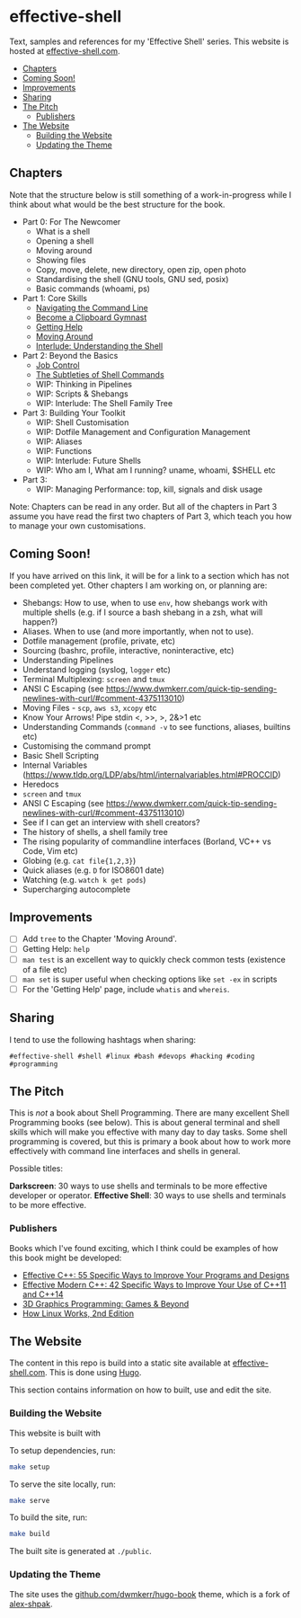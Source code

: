 # effective-shell 

Text, samples and references for my 'Effective Shell' series. This website is hosted at [effective-shell.com](https://effective-shell.com).

<!-- vim-markdown-toc GFM -->

* [Chapters](#chapters)
* [Coming Soon!](#coming-soon)
* [Improvements](#improvements)
* [Sharing](#sharing)
* [The Pitch](#the-pitch)
    * [Publishers](#publishers)
* [The Website](#the-website)
    * [Building the Website](#building-the-website)
    * [Updating the Theme](#updating-the-theme)

<!-- vim-markdown-toc -->

## Chapters

Note that the structure below is still something of a work-in-progress while I think about what would be the best structure for the book.

- Part 0: For The Newcomer
    - What is a shell
    - Opening a shell
    - Moving around
    - Showing files
    - Copy, move, delete, new directory, open zip, open photo
    - Standardising the shell (GNU tools, GNU sed, posix)
    - Basic commands (whoami, ps)
- Part 1: Core Skills
    - [Navigating the Command Line](http://www.dwmkerr.com/effective-shell-part-1-navigating-the-command-line/)
    - [Become a Clipboard Gymnast](http://www.dwmkerr.com/effective-shell-part-2-become-a-clipboard-gymnast/)
    - [Getting Help](http://www.dwmkerr.com/effective-shell-part-3-getting-hepl)
    - [Moving Around](https://dwmkerr.com/effective-shell-4-moving-around/)
    - [Interlude: Understanding the Shell](https://dwmkerr.com/effective-shell-part-5-understanding-the-shell/)
- Part 2: Beyond the Basics
    - [Job Control](https://dwmkerr.com/effective-shell-6-job-control/)
    - [The Subtleties of Shell Commands](https://dwmkerr.com/effective-shell-7-shell-commands/)
    - WIP: Thinking in Pipelines
    - WIP: Scripts & Shebangs
    - WIP: Interlude: The Shell Family Tree
- Part 3: Building Your Toolkit
    - WIP: Shell Customisation
    - WIP: Dotfile Management and Configuration Management
    - WIP: Aliases
    - WIP: Functions
    - WIP: Interlude: Future Shells
    - WIP: Who am I, What am I running? uname, whoami, $SHELL etc
- Part 3: 
    - WIP: Managing Performance: top, kill, signals and disk usage

Note: Chapters can be read in any order. But all of the chapters in Part 3 assume you have read the first two chapters of Part 3, which teach you how to manage your own customisations.

## Coming Soon!

If you have arrived on this link, it will be for a link to a section which has not been completed yet. Other chapters I am working on, or planning are:

- Shebangs: How to use, when to use `env`, how shebangs work with multiple shells (e.g. if I source a bash shebang in a zsh, what will happen?)
- Aliases. When to use (and more importantly, when not to use).
- Dotfile management (profile, private, etc)
- Sourcing (bashrc, profile, interactive, noninteractive, etc)
- Understanding Pipelines
- Understand logging (syslog, `logger` etc)
- Terminal Multiplexing: `screen` and `tmux`
- ANSI C Escaping (see https://www.dwmkerr.com/quick-tip-sending-newlines-with-curl/#comment-4375113010)
- Moving Files - `scp`, `aws s3`, `xcopy` etc
- Know Your Arrows! Pipe stdin <, >>, >, 2&>1 etc
- Understanding Commands (`command -v` to see functions, aliases, builtins etc)
- Customising the command prompt
- Basic Shell Scripting
- Internal Variables (https://www.tldp.org/LDP/abs/html/internalvariables.html#PROCCID)
- Heredocs
- `screen` and `tmux`
- ANSI C Escaping (see https://www.dwmkerr.com/quick-tip-sending-newlines-with-curl/#comment-4375113010)
- See if I can get an interview with shell creators?
- The history of shells, a shell family tree
- The rising popularity of commandline interfaces (Borland, VC++ vs Code, Vim etc)
- Globing (e.g. `cat file{1,2,3}`)
- Quick aliases (e.g. `D` for ISO8601 date)
- Watching (e.g. `watch k get pods`)
- Supercharging autocomplete

## Improvements

- [ ] Add `tree` to the Chapter 'Moving Around'.
- [ ] Getting Help: `help`
- [ ] `man test` is an excellent way to quickly check common tests (existence of a file etc)
- [ ] `man set` is super useful when checking options like `set -ex` in scripts
- [ ] For the 'Getting Help' page, include `whatis` and `whereis`.

## Sharing

I tend to use the following hashtags when sharing:

```
#effective-shell #shell #linux #bash #devops #hacking #coding #programming
```

## The Pitch

This is _not_ a book about Shell Programming. There are many excellent Shell Programming books (see below). This is about general terminal and shell skills which will make you effective with many day to day tasks. Some shell programming is covered, but this is primary a book about how to work more effectively with command line interfaces and shells in general.

Possible titles:

**Darkscreen**: 30 ways to use shells and terminals to be more effective developer or operator.
**Effective Shell**: 30 ways to use shells and terminals to be more effective.

### Publishers

Books which I've found exciting, which I think could be examples of how this book might be developed:

- [Effective C++: 55 Specific Ways to Improve Your Programs and Designs](https://www.amazon.com/Effective-Specific-Improve-Programs-Designs/dp/0321334876)
- [Effective Modern C++: 42 Specific Ways to Improve Your Use of C++11 and C++14](https://www.amazon.com/Effective-Modern-Specific-Ways-Improve/dp/1491903996)
- [3D Graphics Programming: Games & Beyond](https://www.amazon.com/3D-Graphics-Programming-Games-Beyond/dp/0672319292/)
- [How Linux Works, 2nd Edition](https://nostarch.com/howlinuxworks2)

## The Website

The content in this repo is build into a static site available at [effective-shell.com](https://effective-shell). This is done using [Hugo](https://gohugo.io/).

This section contains information on how to built, use and edit the site.

### Building the Website

This website is built with 

To setup dependencies, run:

```sh
make setup
```

To serve the site locally, run:

```sh
make serve
```

To build the site, run:

```sh
make build
```

The built site is generated at `./public`.

### Updating the Theme

The site uses the [github.com/dwmkerr/hugo-book](https://github.com/dwmkerr/hugo-book) theme, which is a fork of [alex-shpak](https://github.com/alex-shpak/hugo-book).
